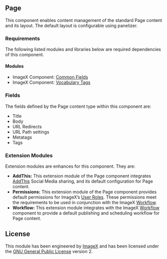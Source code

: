 ## Page

This component enables content management of the standard Page content and its layout. The default layout is configurable using panelizer.

### Requirements

The following listed modules and libraries below are required dependencies of this component.

#### Modules 

* ImageX Component: [Common Fields](http://github.com/imagex/imagex_common_fields)
* ImageX Component: [Vocabulary Tags](http://github.com/imagex/imagex_vocabulary_tags)

### Fields

The fields defined by the Page content type within this component are:

* Title
* Body
* URL Redirects
* URL Path settings
* Metatags
* Tags

### Extension Modules

Extension modules are enhances for this component. They are:

* **AddThis:** This extension module of the Page component integrates [AddThis](http://github.com/imagex/imagex_addthis) Social Media sharing, and its default configuration for Page content.
* **Permissions:** This extension module of the Page component provides default permissions for ImageX’s [User Roles](http://github.com/imagex/imagex_user_roles). These permissions meet the  requirements to be used in conjunction with the ImageX [Workflow](http://github.com/imagex/imagex_workflow).
* **Workflow:** This extension module integrates with the ImageX [Workflow](http://github.com/imagex/imagex_workflow) component to provide a default publishing and scheduling workflow for Page content.

## License

This module has been engineered by [ImageX](http://www.imagexmedia.com) and has been licensed under the [GNU General Public License](http://www.gnu.org/licenses/gpl-2.0.html) version 2.